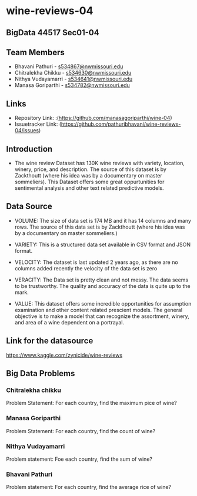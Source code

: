 
# wine-reviews-04

## BigData 44517 Sec01-04

## Team Members
- Bhavani Pathuri - s534867@nwmissouri.edu
- Chitralekha Chikku - s534630@nwmissouri.edu
- Nithya Vudayamarri - s534641@nwmissouri.edu
- Manasa Goriparthi - s534782@nwmissouri.edu

## Links
- Repository Link: :(https://github.com/manasagoriparthi/wine-04)
- Issuetracker Link: (https://github.com/pathuribhavani/wine-reviews-04/issues)

## Introduction
- The wine review Dataset has 130K wine reviews with variety, location, winery, price, and description. The source of this dataset is by Zackthoutt (where his idea was by a documentary on master sommeliers). This Dataset offers some great oppurtunities for sentimental analysis and other text related predictive models.

## Data Source
- VOLUME: The size of data set is 174 MB and it has 14 columns and many rows. The source of this data set is by Zackthoutt (where his idea was by a documentary on master sommeliers.)

- VARIETY: This is a structured data set available in CSV format and JSON format.

- VELOCITY: The dataset is last updated 2 years ago, as there are no columns added recently the velocity of the data set is zero

- VERACITY: The Data set is pretty clean and not messy. The data seems to be trustworthy. The quality and accuracy of the data is quite up to the mark.

- VALUE: This dataset offers some incredible opportunities for assumption examination and other content related prescient models. The general objective is to make a model that can recognize the assortment, winery, and area of a wine dependent on a portrayal.

## Link for the datasource
https://www.kaggle.com/zynicide/wine-reviews

## Big Data Problems
### Chitralekha chikku
Problem Statement: For each country, find the maximum pice of wine?





### Manasa Goriparthi
Problem Statement: For each country, find the count of wine?





### Nithya Vudayamarri
Problem statement: Foe each country, find the sum of wine?







### Bhavani Pathuri
Problem statement: For each country, find the average rice of wine?









